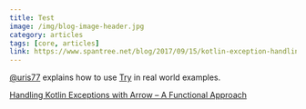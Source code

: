 ```yaml
---
title: Test
image: /img/blog-image-header.jpg
category: articles
tags: [core, articles]
link: https://www.spantree.net/blog/2017/09/15/kotlin-exception-handling-with-kategory.html
---
```

[@uris77](https://github.com/uris77) explains how to use [Try](https://arrow-kt.io/docs/apidocs/arrow-core-data/arrow.core/-try/) in real world examples.

[Handling Kotlin Exceptions with Arrow – A Functional Approach](https://www.spantree.net/blog/2017/09/15/kotlin-exception-handling-with-kategory.html)
